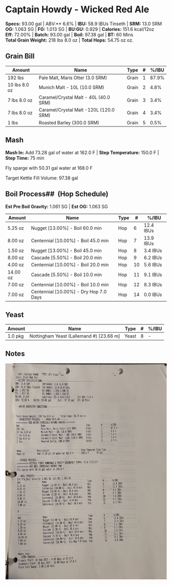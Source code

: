 # Captain Howdy - Wicked Red Ale
**Specs:** 93.00 gal | ABV:** 6.6%  |  **IBU:** 58.9 IBUs Tinseth | **SRM:** 13.0 SRM  
**OG:** 1.063 SG |  **FG:** 1.013 SG | **BU:GU:** 0.929 | **Calories:** 151.6 kcal/12oz   
**Eff:** 72.00% | **Batch:** 93.00 gal | **Boil:** 97.38 gal | **BT:** 60 Mins  
**Total Grain Weight:** 218 lbs 8.0 oz | **Total Hops:** 54.75 oz oz.

## Grain Bill

| Amount        | Name                                   | Type  | #   | %/IBU |
| ------------- | -------------------------------------- | ----- | --- | ----- |
| 192 lbs       | Pale Malt, Maris Otter (3.0 SRM)       | Grain | 1   | 87.9% |
| 10 lbs 8.0 oz | Munich Malt - 10L (10.0 SRM)           | Grain | 2   | 4.8%  |
| 7 lbs 8.0 oz  | Caramel/Crystal Malt - 40L (40.0 SRM)  | Grain | 3   | 3.4%  |
| 7 lbs 8.0 oz  | Caramel/Crystal Malt -120L (120.0 SRM) | Grain | 4   | 3.4%  |
| 1 lbs         | Roasted Barley (300.0 SRM)             | Grain | 5   | 0.5%  |

## Mash
**Mash In:** Add 73.28 gal of water at 162.0 F | **Step Temperature:** 150.0 F | **Step Time:** 75 min

Fly sparge with 50.31 gal water at 168.0 F

Target Kettle Fill Volume: 97.38 gal

## Boil Process##  (Hop Schedule)
**Est Pre Boil Gravity:** 1.061 SG | **Est OG:** 1.063 SG

| Amount   | Name                                   | Type | #   | %/IBU     |
| -------- | -------------------------------------- | ---- | --- | --------- |
| 5.25 oz  | Nugget [13.00%] - Boil 60.0 min        | Hop  | 6   | 12.4 IBUs |
| 8.00 oz  | Centennial [10.00%] - Boil 45.0 min    | Hop  | 7   | 13.9 IBUs |
| 1.50 oz  | Nugget [13.00%] - Boil 45.0 min        | Hop  | 8   | 3.4 IBUs  |
| 8.00 oz  | Cascade [5.50%] - Boil 20.0 min        | Hop  | 9   | 6.2 IBUs  |
| 4.00 oz  | Centennial [10.00%] - Boil 20.0 min    | Hop  | 10  | 5.6 IBUs  |
| 14.00 oz | Cascade [5.50%] - Boil 10.0 min        | Hop  | 11  | 9.1 IBUs  |
| 7.00 oz  | Centennial [10.00%] - Boil 10.0 min    | Hop  | 12  | 8.3 IBUs  |
| 7.00 oz  | Centennial [10.00%] - Dry Hop 7.0 Days | Hop  | 14  | 0.0 IBUs  |

## Yeast

| Amount  | Name                                     | Type  | #   | %/IBU |
| ------- | ---------------------------------------- | ----- | --- | ----- |
| 1.0 pkg | Nottingham Yeast (Lallemand #) [23.66 m] | Yeast | 8   | -     |
## Notes


![](../assets/media/CaptainHowdy.jpg)